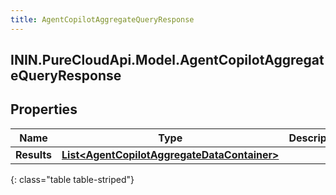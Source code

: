 ```yaml
---
title: AgentCopilotAggregateQueryResponse
---
```

## ININ.PureCloudApi.Model.AgentCopilotAggregateQueryResponse

## Properties

|Name | Type | Description | Notes|
|------------ | ------------- | ------------- | -------------|
| **Results** | [**List&lt;AgentCopilotAggregateDataContainer&gt;**](AgentCopilotAggregateDataContainer.html) |  | [optional] |
{: class="table table-striped"}


